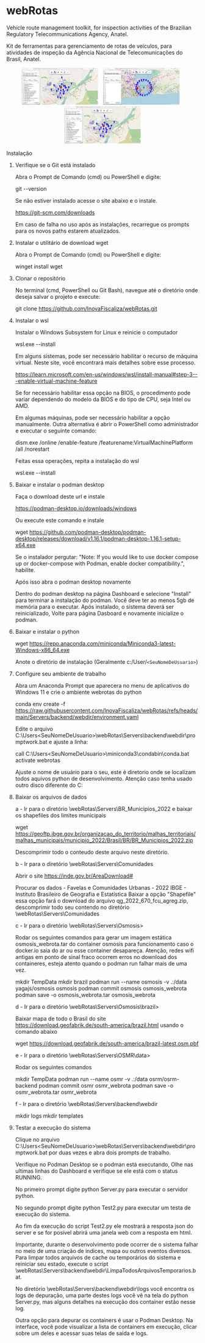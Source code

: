 # webRotas

Vehicle route management toolkit, for inspection activities of the Brazilian Regulatory Telecommunications Agency, Anatel.

Kit de ferramentas para gerenciamento de rotas de veículos, para atividades de inspeção da Agência Nacional de Telecomunicações do Brasil, Anatel.

<p align="center">
  <img src="images/pntsVisita.jpg" width="200" style="margin-right: 10px;">
  <img src="images/drvTest.jpg" width="200" style="margin-right: 10px;">
  <img src="images/pntsVisita.jpg" width="200">
</p>


Instalação

1. Verifique se o Git está instalado

   Abra o Prompt de Comando (cmd) ou PowerShell e digite:

   git --version

   Se não estiver instalado acesse o site abaixo e o instale.

   https://git-scm.com/downloads

   Em caso de falha no uso após as instalações, recarregue os prompts para os novos paths estarem atualizados.
2. Instalar o utilitário de download wget

   Abra o Prompt de Comando (cmd) ou PowerShell e digite:

   winget install wget
3. Clonar o repositório

   No terminal (cmd, PowerShell ou Git Bash), navegue até o diretório onde deseja salvar o projeto e execute:

   git clone https://github.com/InovaFiscaliza/webRotas.git
4. Instalar o wsl

   Instalar o Windows Subsystem for Linux e reinicie o computador

   wsl.exe --install

   Em alguns sistemas, pode ser necessário habilitar o recurso de máquina virtual. Neste site, você encontrará mais detalhes sobre esse processo.

   https://learn.microsoft.com/en-us/windows/wsl/install-manual#step-3---enable-virtual-machine-feature

   Se for necessário habilitar essa opção na BIOS, o procedimento pode variar dependendo do modelo da BIOS e do tipo de CPU, seja Intel ou AMD.

   Em algumas máquinas, pode ser necessário habilitar a opção manualmente. Outra alternativa é abrir o PowerShell como administrador e executar o seguinte comando:

   dism.exe /online /enable-feature /featurename:VirtualMachinePlatform /all /norestart

   Feitas essa operações, repita a instalação do wsl

   wsl.exe --install
5. Baixar e instalar o podman desktop

   Faça o download deste url e instale

   https://podman-desktop.io/downloads/windows

   Ou execute este comando e instale

   wget https://github.com/podman-desktop/podman-desktop/releases/download/v1.16.1/podman-desktop-1.16.1-setup-x64.exe

   Se o instalador pergutar: "Note: If you would like to use docker compose up or docker-compose with Podman, enable docker
   compatibility.", habilite.

   Após isso abra o podman desktop novamente

   Dentro do podman desktop na página Dashboard e selecione "Install" para terminar a instalação do podman. Você deve ter ao
   menos 5gb de memória para o executar.
   Após instalado, o sistema deverá ser reinicializado, Volte para página Dasboard e novamente inicialize o podman.
6. Baixar e instalar o python

   wget https://repo.anaconda.com/miniconda/Miniconda3-latest-Windows-x86_64.exe

   Anote o diretório de instalação (Geralmente c:/User/`<SeuNomeDeUsuario>`)
7. Configure seu ambiente de trabalho

   Abra um Anaconda Prompt que aparecera no menu de aplicativos do Windows 11 e crie o ambiente webrotas do python

   conda env create -f https://raw.githubusercontent.com/InovaFiscaliza/webRotas/refs/heads/main/Servers/backend/webdir/environment.yaml

   Edite o arquivo C:\Users\<SeuNomeDeUsuario>\webRotas\Servers\backend\webdir\promptwork.bat e ajuste a linha:

   call C:\Users\<SeuNomeDeUsuario>\miniconda3\condabin\conda.bat activate webrotas

   Ajuste o nome de usuário para o seu, este é diretorio onde se localizam todos aquivos python de desenvolvimento. Atenção caso tenha usado outro disco diferente do C:
8. Baixar os arquivos de dados

   a - Ir para o diretório \webRotas\Servers\BR_Municipios_2022 e baixar os shapefiles dos limites municipais

   wget https://geoftp.ibge.gov.br/organizacao_do_territorio/malhas_territoriais/malhas_municipais/municipio_2022/Brasil/BR/BR_Municipios_2022.zip

   Descomprimir todo o conteudo deste arquivo neste diretório.

   b - Ir para o diretório \webRotas\Servers\Comunidades

   Abrir o site https://inde.gov.br/AreaDownload#

   Procurar os dados - Favelas e Comunidades Urbanas - 2022 IBGE - Instituto Brasileiro de Geografia e Estatística
   Baixar a opção "Shapefile" essa opção fará o download do arquivo qg_2022_670_fcu_agreg.zip, descomprimir todo seu contendo no
   diretório \webRotas\Servers\Comunidades

   c - Ir para o diretório \webRotas\Servers\Osmosis>

   Rodar os seguintes comandos para gerar um imagem estática osmosis_webrota.tar do container osmosis para funcionamento caso o docker.io saia do ar ou esse container desapareça. Atenção, redes wifi antigas em ponto de sinal fraco ocorrem erros no download dos containeres, esteja atento quando o podman run falhar mais de uma vez.

   mkdir TempData
   mkdir brazil
   podman run --name osmosis -v .:/data yagajs/osmosis osmosis
   podman commit osmosis osmosis_webrota
   podman save -o osmosis_webrota.tar osmosis_webrota

   d - Ir para o diretório \webRotas\Servers\Osmosis\brazil>

   Baixar mapa de todo o Brasil do site https://download.geofabrik.de/south-america/brazil.html usando o comando abaixo

   wget https://download.geofabrik.de/south-america/brazil-latest.osm.pbf

   e - Ir para o diretório \webRotas\Servers\OSMR\data>

   Rodar os seguintes comandos

   mkdir TempData
   podman run --name osmr -v .:/data osrm/osrm-backend
   podman commit osmr osmr_webrota
   podman save -o osmr_webrota.tar osmr_webrota

   f - Ir para o diretório \webRotas\Servers\backend\webdir

   mkdir logs
   mkdir templates
9. Testar a execução do sistema

   Clique no arquivo C:\Users\<SeuNomeDeUsuario>\webRotas\Servers\backend\webdir\promptwork.bat por duas vezes e abra dois prompts de trabalho.

   Verifique no Podman Desktop se o podman está executando, Olhe nas ultimas linhas do Dashboard e verifique se ele está com o status RUNNING.

   No primeiro prompt digite python Server.py para executar o servidor python.

   No segundo prompt digite python Test2.py para executar um testa de execução do sistema.

   Ao fim da execução do script Test2.py ele mostrará a resposta json do server e se for posível abrirá uma janela web com a resposta
   em html.

   Importante, durante o desenvolvimento pode ocorrer de o sistema falhar no meio de uma criação de indices, mapa ou outros eventos diversos. Para limpar todos arquivos de cache ou temporários do sistema e reiniciar seu estado, execute o script \webRotas\Servers\backend\webdir\LimpaTodosArquivosTemporarios.bat.

   No diretório \webRotas\Servers\backend\webdir\logs você encontra os logs de depuração, uma parte destes logs você vê na tela do python Server.py, mas alguns detalhes na execução dos container estão nesse log.

   Outra opção para depurar os containers é usar o Podman Desktop. Na interface, você pode visualizar a lista de containers em execução, clicar sobre um deles e acessar suas telas de saída e logs.

